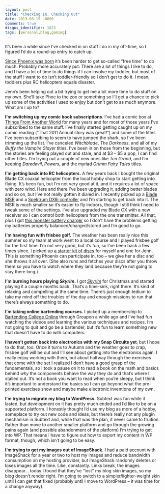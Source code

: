 ```yaml
---
layout: post
title: "Checking In, Checking Out"
date: 2013-08-19 -0800
comments: true
disqus_identifier: 1823
tags: [personal,blog,gaming]
---
```

It’s been a while since I’ve checked in on stuff I do in my off-time, so
I figured I’d do a round-up entry to catch up.

[Since Phoenix was
born](/archive/2010/12/01/phoenix-aeralynn-illig.aspx) it’s been harder
to get so-called “free time” to do much. Probably more accurately put:
There are a lot of things I like to do, and I have a lot of time to do
things if I can involve my toddler, but most of the stuff I want to do
isn’t toddler-friendly so I don’t get to do it. I mean, toddlers plus RC
helicopters equals disaster.

Jenn’s been helping out a bit trying to get me a bit more time to do
stuff on my own. She’ll take Phoe to the zoo or something so I’ll get a
chance to pick up some of the activities I used to enjoy but don’t get
to as much anymore. What am I up to?

**I’m switching up my comic book subscriptions**. I’ve had a comic box
at [Things From Another World](http://www.tfaw.com) for many years and
for most of those years I’ve subscribed to the same stuff. I’ve finally
started getting caught up on my comic reading (“That 2011 Annual story
was great!”) and some of the titles I’ve been subscribing to seem to
have jumped the shark, so I’ve been trimming up the list. I’ve canceled
*Witchblade*, *The Darkness*, and all of my *Buffy the Vampire Slayer*
titles. I’ve been in on those from the beginning, but the stories are
feeling played out and stale, and at \$3 – \$5 a pop, I can find other
titles. I’m trying out a couple of new ones like *Ten Grand*, and I’m
keeping *Daredevil*, *Powers*, and the myriad *Grimm Fairy Tales*
titles.

**I’m getting back into RC helicopters.** A few years back I bought the
original Blade CX coaxial helicopter from the local hobby shop to start
getting into flying. It’s been fun, but I’m not very good at it, and it
requires a lot of space with zero wind. Here and there I’ve been
upgrading it, adding better blades and so on, but I’ve not really gotten
it dialed in. I recently picked up a [Blade
MSR](http://www.amazon.com/dp/B009WQFKMQ?tag=mhsvortex) and a [Spektrum
DX6i controller](http://www.amazon.com/dp/B004M13YI8?tag=mhsvortex) and
I’m starting to get back into it. The MSR is much smaller so it’s easier
to fly indoors, though I still think I need to tweak some of the
settings. I’ve also upgraded my Blade CX with a new receiver so I can
control both helicopters from the one transmitter. All that, plus I got
[this monster battery
charger](http://www.hobbyking.com/hobbyking/store/__19676__HobbyKing_4B6_Balance_Charger_Plus_Accessories_200W_USA_Warehouse_.html)
so I don’t have the problems getting my batteries properly
balanced/charged/stored and I’m good to go.

**I’m having fun with frisbee golf.** The weather has been really nice
this summer so my team at work went to a local course and I played
frisbee golf for the first time. I’m not very good, but it’s fun, so
I’ve been back a few times since. I picked up [a starter kit of
discs](http://www.amazon.com/dp/B000Q838XW?tag=mhsvortex) for myself and
one for Jenn. This is something Phoenix can participate in, too – we
give her a disc and she throws it all over. (She also runs and fetches
your discs after you throw them so you have to watch where they land
because they’re not going to stay there long.)

**I’m burning hours playing *Skyrim*.** I got
*[Skyrim](http://www.amazon.com/dp/B004HYK956?tag=mhsvortex)* for
Christmas and started playing it a couple months back. That’s a
time-sink, right there. It’s kind of relaxing and compelling at the same
time. There’s just enough tedium to take my mind off the troubles of the
day and enough missions to run that there’s always something to do.

**I’m taking online bartending courses.** I picked up a membership to
[Bartending College Online](http://www.bartendingcollegeonline.com/)
through Groupon a while ago and I’ve had fun watching the videos and
learning the various techniques and recipes. I’m not going to quit and
go be a bartender, but it’s fun to learn something new that doesn’t have
to do with computers.

**I haven’t gotten back into electronics with my Snap Circuits yet**,
but I hope to do that, too. Once it turns to Autumn and the weather goes
to crap, frisbee golf will be out and I’ll see about getting into the
electronics again. I really enjoy working with them, but about halfway
through the exercises that come with the set I realized I don’t have a
good grasp of the fundamentals, so I took a pause on it to read a book
on the math and basics behind *why* the components behave the way they
do and that’s where I stalled out. It’s not a book you want to read when
you’re sleepy, but I think it’s important to understand the basics so I
can go beyond what the pre-printed exercises show and maybe make
electronic inventions of my own.

**I’m trying to migrate my blog to WordPress.** Subtext was fun while it
lasted, but development on it has pretty much ended and I’d like to be
on a supported platform. I honestly thought I’d use my blog as more of a
hobby, someplace to try out new code and ideas, but there’s really not
any plugin mechanism in Subtext and, while that was the plan, it never
came to fruition. Rather than move to another smaller platform and go
through the growing pains again (and possible abandonment of the
platform) I’m trying to get into WP. That means I have to figure out how
to export my content in WP format, though, which isn’t going to be easy.

**I’m trying to get my images out of ImageShack.** I had a paid account
with ImageShack for a year or two to host my images and reduce bandwidth
consumption on my hosting provider, but ImageShack randomly deletes or
loses images all the time. Like, constantly. Links break, the images
disappear… today I found that they’ve “lost” my blog skin images, so my
blog doesn’t render right. I’m going to switch to a
simpler/lighter-weight skin until I can get that fixed (probably until I
move to WordPress – it was time for a change anyway).

